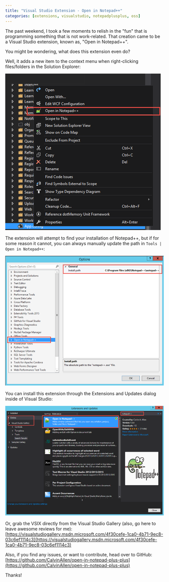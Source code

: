 ```yaml
---
title: "Visual Studio Extension - Open in Notepad++"
categories: [extensions, visualstudio, notepadplusplus, oss]
---
```


The past weekend, I took a few moments to relish in the "fun" that is programming something that is not work-related. That creation came to be a Visual Studio extension, known as, "Open in Notepad++".

You might be wondering, what does this extension even do?

Well, it adds a new item to the context menu when right-clicking files/folders in the Solution Explorer:

![Context Menu](context-menu.png)

The extension will attempt to find your installation of Notepad++, but if for some reason it cannot, you can always manually update the path in ``Tools | Open in Notepad++``:

![Settings Pane](settings-pane.png)

You can install this extension through the Extensions and Updates dialog inside of Visual Studio:

![Install Dialog](install-dialog.png)

Or, grab the VSIX directly from the Visual Studio Gallery (also, go here to leave awesome reviews for me):
[https://visualstudiogallery.msdn.microsoft.com/4f30cefe-1ca0-4b71-9ec8-03c6ef1114c3](https://visualstudiogallery.msdn.microsoft.com/4f30cefe-1ca0-4b71-9ec8-03c6ef1114c3)

Also, if you find any issues, or want to contribute, head over to GitHub:
[https://github.com/CalvinAllen/open-in-notepad-plus-plus](https://github.com/CalvinAllen/open-in-notepad-plus-plus)

Thanks!
